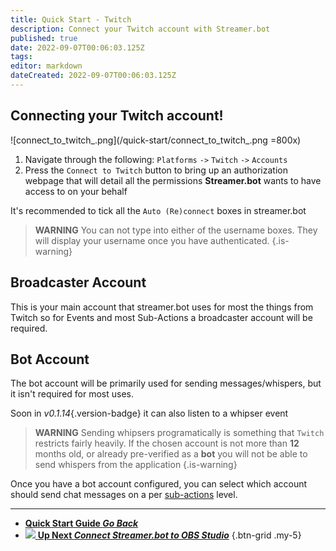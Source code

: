 ```yaml
---
title: Quick Start - Twitch
description: Connect your Twitch account with Streamer.bot
published: true
date: 2022-09-07T00:06:03.125Z
tags: 
editor: markdown
dateCreated: 2022-09-07T00:06:03.125Z
---
```


## Connecting your Twitch account!
![connect_to_twitch_.png](/quick-start/connect_to_twitch_.png =800x)
1. Navigate through the following: `Platforms` `->` `Twitch` `->` `Accounts`
2. Press the `Connect to Twitch` button to bring up an authorization webpage that will detail all the permissions **Streamer.bot** wants to have access to on your behalf

It's recommended to tick all the `Auto (Re)connect` boxes in streamer.bot

> **WARNING**
> You can not type into either of the username boxes. They will display your username once you have authenticated.
{.is-warning}

## Broadcaster Account
This is your main account that streamer.bot uses for most the things from Twitch so for Events and most Sub-Actions a broadcaster account will be required.

## Bot Account
The bot account will be primarily used for sending messages/whispers, but it isn't required for most uses.

Soon in *v0.1.14*{.version-badge} it can also listen to a whipser event

> **WARNING**
> Sending whipsers programatically is something that `Twitch` restricts fairly heavily.
If the chosen account is not more than **12** months old, or already pre-verified as a **bot** you will not be able to send whispers from the application
{.is-warning}

Once you have a bot account configured, you can select which account should send chat messages on a per [sub-actions](/Sub-Actions) level. 

---

- [<i class="mdi mdi-chevron-left"></i> **Quick Start Guide *Go Back***](/en/Quick-Start)
- [<img src="https://streamer.bot/img/integrations/obs.svg" /> **Up Next *Connect Streamer.bot to OBS Studio***](/en/Quick-Start/OBS)
{.btn-grid .my-5}